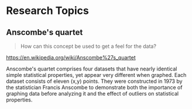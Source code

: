 # Research Topics

## Anscombe's quartet

> How can this concept be used to get a feel for the data?

https://en.wikipedia.org/wiki/Anscombe%27s_quartet

Anscombe's quartet comprises four datasets that have nearly identical simple 
statistical properties, yet appear very different when graphed. Each dataset 
consists of eleven (x,y) points. They were constructed in 1973 by the 
statistician Francis Anscombe to demonstrate both the importance of graphing 
data before analyzing it and the effect of outliers on statistical properties.

